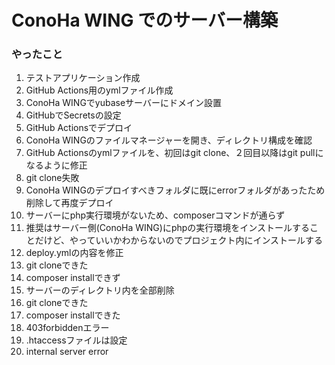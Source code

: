 # ConoHa WING でのサーバー構築
### やったこと
1. テストアプリケーション作成
2. GitHub Actions用のymlファイル作成
3. ConoHa WINGでyubaseサーバーにドメイン設置
4. GitHubでSecretsの設定
5. GitHub Actionsでデプロイ
6. ConoHa WINGのファイルマネージャーを開き、ディレクトリ構成を確認
7. GitHub Actionsのymlファイルを、初回はgit clone、２回目以降はgit pullになるように修正
8. git clone失敗
9. ConoHa WINGのデプロイすべきフォルダに既にerrorフォルダがあったため削除して再度デプロイ
10. サーバーにphp実行環境がないため、composerコマンドが通らず
11. 推奨はサーバー側(ConoHa WING)にphpの実行環境をインストールすることだけど、やっていいかわからないのでプロジェクト内にインストールする
12. deploy.ymlの内容を修正
13. git cloneできた
14. composer installできず
15. サーバーのディレクトリ内を全部削除
16. git cloneできた
17. composer installできた
18. 403forbiddenエラー
19. .htaccessファイルは設定
20. internal server error

